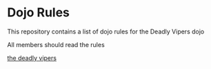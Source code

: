 Dojo Rules
==========

This repository contains a list of dojo rules for the Deadly Vipers dojo

All members should read the rules

[the deadly vipers](https://github.com/deadlyvipers)
